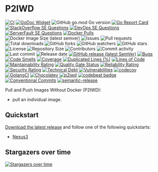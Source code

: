 # P2IWD

[![CI](https://github.com/030/p2iwd/workflows/Go/badge.svg?event=push)](https://github.com/030/p2iwd/actions?query=workflow%3AGo)
[![GoDoc Widget]][godoc]
![GitHub go.mod Go version](https://img.shields.io/github/go-mod/go-version/030/p2iwd?logo=go)
[![Go Report Card](https://goreportcard.com/badge/github.com/030/p2iwd)](https://goreportcard.com/report/github.com/030/p2iwd)
[![StackOverflow SE Questions](https://img.shields.io/stackexchange/stackoverflow/t/p2iwd.svg?logo=stackoverflow)](https://stackoverflow.com/tags/p2iwd)
[![DevOps SE Questions](https://img.shields.io/stackexchange/devops/t/p2iwd.svg?logo=stackexchange)](https://devops.stackexchange.com/tags/p2iwd)
[![ServerFault SE Questions](https://img.shields.io/stackexchange/serverfault/t/p2iwd.svg?logo=serverfault)](https://serverfault.com/tags/p2iwd)
[![Docker Pulls](https://img.shields.io/docker/pulls/utrecht/p2iwd?logo=docker&logoColor=white)](https://hub.docker.com/r/utrecht/p2iwd)
![Docker Image Size (latest semver)](https://img.shields.io/docker/image-size/utrecht/p2iwd?logo=docker&logoColor=white&sort=semver)
![Issues](https://img.shields.io/github/issues-raw/030/p2iwd.svg)
![Pull requests](https://img.shields.io/github/issues-pr-raw/030/p2iwd.svg)
![Total downloads](https://img.shields.io/github/downloads/030/p2iwd/total.svg)
![GitHub forks](https://img.shields.io/github/forks/030/p2iwd?label=fork&style=plastic)
![GitHub watchers](https://img.shields.io/github/watchers/030/p2iwd?style=plastic)
![GitHub stars](https://img.shields.io/github/stars/030/p2iwd?style=plastic)
![License](https://img.shields.io/github/license/030/p2iwd.svg)
![Repository Size](https://img.shields.io/github/repo-size/030/p2iwd.svg)
![Contributors](https://img.shields.io/github/contributors/030/p2iwd.svg)
![Commit activity](https://img.shields.io/github/commit-activity/m/030/p2iwd.svg)
![Last commit](https://img.shields.io/github/last-commit/030/p2iwd.svg)
![Release date](https://img.shields.io/github/release-date/030/p2iwd.svg)
[![GitHub release (latest SemVer)](https://img.shields.io/github/v/release/030/p2iwd?logo=github&sort=semver)](https://github.com/030/p2iwd/releases/latest)
[![Bugs](https://sonarcloud.io/api/project_badges/measure?project=030_p2iwd&metric=bugs)](https://sonarcloud.io/dashboard?id=030_p2iwd)
[![Code Smells](https://sonarcloud.io/api/project_badges/measure?project=030_p2iwd&metric=code_smells)](https://sonarcloud.io/dashboard?id=030_p2iwd)
[![Coverage](https://sonarcloud.io/api/project_badges/measure?project=030_p2iwd&metric=coverage)](https://sonarcloud.io/dashboard?id=030_p2iwd)
[![Duplicated Lines (%)](https://sonarcloud.io/api/project_badges/measure?project=030_p2iwd&metric=duplicated_lines_density)](https://sonarcloud.io/dashboard?id=030_p2iwd)
[![Lines of Code](https://sonarcloud.io/api/project_badges/measure?project=030_p2iwd&metric=ncloc)](https://sonarcloud.io/dashboard?id=030_p2iwd)
[![Maintainability Rating](https://sonarcloud.io/api/project_badges/measure?project=030_p2iwd&metric=sqale_rating)](https://sonarcloud.io/dashboard?id=030_p2iwd)
[![Quality Gate Status](https://sonarcloud.io/api/project_badges/measure?project=030_p2iwd&metric=alert_status)](https://sonarcloud.io/dashboard?id=030_p2iwd)
[![Reliability Rating](https://sonarcloud.io/api/project_badges/measure?project=030_p2iwd&metric=reliability_rating)](https://sonarcloud.io/dashboard?id=030_p2iwd)
[![Security Rating](https://sonarcloud.io/api/project_badges/measure?project=030_p2iwd&metric=security_rating)](https://sonarcloud.io/dashboard?id=030_p2iwd)
[![Technical Debt](https://sonarcloud.io/api/project_badges/measure?project=030_p2iwd&metric=sqale_index)](https://sonarcloud.io/dashboard?id=030_p2iwd)
[![Vulnerabilities](https://sonarcloud.io/api/project_badges/measure?project=030_p2iwd&metric=vulnerabilities)](https://sonarcloud.io/dashboard?id=030_p2iwd)
[![codecov](https://codecov.io/gh/030/p2iwd/branch/main/graph/badge.svg)](https://codecov.io/gh/030/p2iwd)
[![GolangCI](https://golangci.com/badges/github.com/golangci/golangci-web.svg)](https://golangci.com/r/github.com/030/p2iwd)
[![Chocolatey](https://img.shields.io/chocolatey/dt/p2iwd)](https://chocolatey.org/packages/p2iwd)
[![p2iwd](https://snapcraft.io//p2iwd/badge.svg)](https://snapcraft.io/p2iwd)
[![codebeat badge](https://codebeat.co/badges/f4aa5086-a4d5-41cd-893a-5da816ee9107)](https://codebeat.co/projects/github-com-030-p2iwd-main)
[![Conventional Commits](https://img.shields.io/badge/Conventional%20Commits-1.0.0-%23FE5196?logo=conventionalcommits&logoColor=white)](https://conventionalcommits.org)
[![semantic-release](https://img.shields.io/badge/%20%20%F0%9F%93%A6%F0%9F%9A%80-semantic--release-e10079.svg)](https://github.com/semantic-release/semantic-release)

[godoc]: https://godoc.org/github.com/030/p2iwd
[godoc widget]: https://godoc.org/github.com/030/p2iwd?status.svg

Pull and Push Images Without Docker (P2IWD):

- pull an individual image.

## Quickstart

[Download the latest release](https://github.com/030/p2iwd/releases/tag/v1.0.1)
and follow one of the following quickstarts:

- [Nexus3](./docs/quickstarts/NEXUS3.md)

## Stargazers over time

[![Stargazers over time](https://starchart.cc/030/p2iwd.svg)](https://starchart.cc/030/p2iwd)
